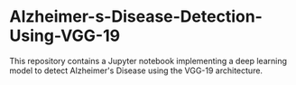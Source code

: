 # Alzheimer-s-Disease-Detection-Using-VGG-19
This repository contains a Jupyter notebook implementing a deep learning model to detect Alzheimer's Disease using the VGG-19 architecture. 
